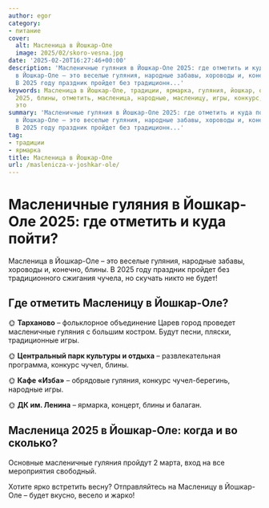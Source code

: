 ```yaml
---
author: egor
category:
- питание
cover:
  alt: Масленица в Йошкар-Оле
  image: 2025/02/skoro-vesna.jpg
date: '2025-02-20T16:27:46+00:00'
description: 'Масленичные гуляния в Йошкар-Оле 2025: где отметить и куда пойти? Масленица
  в Йошкар-Оле – это веселые гуляния, народные забавы, хороводы и, конечно, блины.
  В 2025 году праздник пройдет без традиционн...'
keywords: Масленица в Йошкар-Оле, традиции, ярмарка, гуляния, йошкар, оле, масленичные,
  2025, блины, отметить, масленица, народные, масленицу, игры, конкурс, чучел, пойти,
  это
summary: 'Масленичные гуляния в Йошкар-Оле 2025: где отметить и куда пойти? Масленица
  в Йошкар-Оле – это веселые гуляния, народные забавы, хороводы и, конечно, блины.
  В 2025 году праздник пройдет без традиционн...'
tag:
- традиции
- ярмарка
title: Масленица в Йошкар-Оле
url: /maslenicza-v-joshkar-ole/
---
```


# Масленичные гуляния в Йошкар-Оле 2025: где отметить и куда пойти?

Масленица в Йошкар-Оле – это веселые гуляния, народные забавы, хороводы и, конечно, блины. В 2025 году праздник пройдет без традиционного сжигания чучела, но скучать никто не будет!

## Где отметить Масленицу в Йошкар-Оле?

🌞 **Тарханово** – фольклорное объединение Царев город проведет масленичные гуляния с большим костром. Будут песни, пляски, традиционные игры.

🌞 **Центральный парк культуры и отдыха** – развлекательная программа, конкурс чучел, блины.

🌞 **Кафе «Изба»** – обрядовые гуляния, конкурс чучел-берегинь, народные игры.

🌞 **ДК им. Ленина** – ярмарка, концерт, блины и балаган.

## Масленица 2025 в Йошкар-Оле: когда и во сколько?

Основные масленичные гуляния пройдут 2 марта, вход на все мероприятия свободный.

Хотите ярко встретить весну? Отправляйтесь на Масленицу в Йошкар-Оле – будет вкусно, весело и жарко!